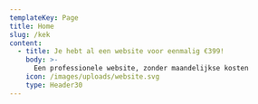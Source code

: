 ```yaml
---
templateKey: Page
title: Home
slug: /kek
content:
  - title: Je hebt al een website voor eenmalig €399!
    body: >-
      Een professionele website, zonder maandelijkse kosten
    icon: /images/uploads/website.svg
    type: Header30
---
```

